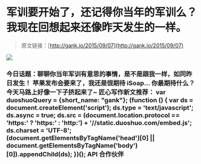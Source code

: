 # 军训要开始了，还记得你当年的军训么？我现在回想起来还像昨天发生的一样。

> 原文链接：[http://gank.io/2015/09/07](http://gank.io/2015/09/07)

![](http://ww2.sinaimg.cn/large/610dc034gw1evtqr0q1r0j20fa0mx0vv.jpg)

### 今日话题：聊聊你当年军训有意思的事情，是不是跟我一样，如同昨日发生！                                                                        苹果发布会要来了，我还是很期待 iSoap... 你最期待什么？                                                                                            今天马路上好像一下子挤起来了~                                                                                    匠心写作新文推荐：                                                                                var duoshuoQuery = {short_name: "gank"};    (function () {        var ds = document.createElement('script');        ds.type = 'text/javascript';        ds.async = true;        ds.src = (document.location.protocol == 'https:' ? 'https:' : 'http:') + '//static.duoshuo.com/embed.js';        ds.charset = 'UTF-8';        (document.getElementsByTagName('head')[0]        || document.getElementsByTagName('body')[0]).appendChild(ds);    })();                                API                            合作伙伴                                    


